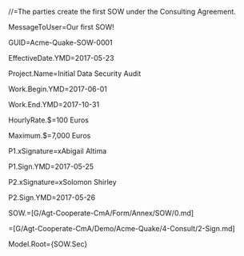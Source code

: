 //=The parties create the first SOW under the Consulting Agreement.

MessageToUser=Our first SOW!

GUID=Acme-Quake-SOW-0001

EffectiveDate.YMD=2017-05-23

Project.Name=Initial Data Security Audit

Work.Begin.YMD=2017-06-01

Work.End.YMD=2017-10-31

HourlyRate.$=100 Euros

Maximum.$=7,000 Euros

P1.xSignature=xAbigail Altima

P1.Sign.YMD=2017-05-25

P2.xSignature=xSolomon Shirley

P2.Sign.YMD=2017-05-26

SOW.=[G/Agt-Cooperate-CmA/Form/Annex/SOW/0.md]

=[G/Agt-Cooperate-CmA/Demo/Acme-Quake/4-Consult/2-Sign.md]
  
Model.Root={SOW.Sec}